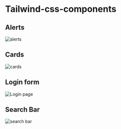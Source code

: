 # Tailwind-css-components

## Alerts
![alerts](https://user-images.githubusercontent.com/89929777/203387433-88b0ac3a-f7c0-4c5d-9311-2a8012704023.png)

## Cards

![cards](https://user-images.githubusercontent.com/89929777/203387613-9be421d1-3f42-4b2a-9ac3-2d0dae0b2e57.png)

## Login form
![Login page](https://user-images.githubusercontent.com/89929777/203387703-e67edd7c-b6a5-4a01-a5a9-7e3147c5f470.png)

## Search Bar
![search bar](https://user-images.githubusercontent.com/89929777/203387767-24258a88-f946-4184-9698-b824b2abef73.png)
